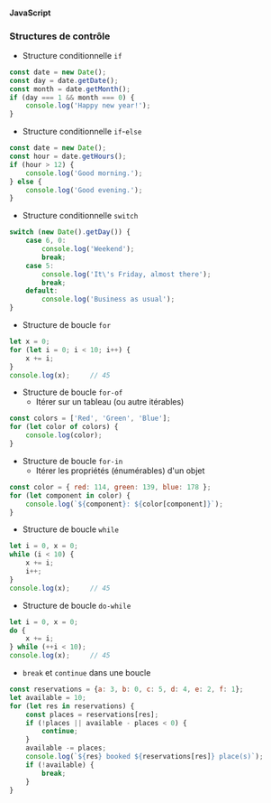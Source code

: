 #### JavaScript
### Structures de contrôle

<div class="r-stack">

<div class="fragment fade-out" data-fragment-index="1">

* Structure conditionnelle `if`

```javascript
const date = new Date();
const day = date.getDate();
const month = date.getMonth();
if (day === 1 && month === 0) {
    console.log('Happy new year!');
}
```

</div>

<div class="fragment fade-in-then-out" data-fragment-index="1">

* Structure conditionnelle `if`-`else`

```javascript
const date = new Date();
const hour = date.getHours();
if (hour > 12) {
    console.log('Good morning.');
} else {
    console.log('Good evening.');
}
```
</div>

<div class="fragment fade-in-then-out" >

* Structure conditionnelle `switch`

```javascript
switch (new Date().getDay()) {
    case 6, 0:
        console.log('Weekend');
        break;
    case 5:
        console.log('It\'s Friday, almost there');
        break;
    default:
        console.log('Business as usual');
}
```

</div>

<div class="fragment fade-in-then-out" >

* Structure de boucle `for`

```javascript
let x = 0;
for (let i = 0; i < 10; i++) {
    x += i;
}
console.log(x);     // 45
```

</div>


<div class="fragment fade-in-then-out" >

* Structure de boucle `for-of`
  * Itérer sur un tableau (ou autre itérables)

```javascript
const colors = ['Red', 'Green', 'Blue'];
for (let color of colors) {
    console.log(color);
}
```

</div>

<div class="fragment fade-in-then-out" >

* Structure de boucle `for-in`
    * Itérer les propriétés (énumérables) d'un objet

```javascript
const color = { red: 114, green: 139, blue: 178 };
for (let component in color) {
    console.log(`${component}: ${color[component]}`);
}
```

</div>

<div class="fragment fade-in-then-out" >

* Structure de boucle `while`

```javascript
let i = 0, x = 0;
while (i < 10) {
    x += i;
    i++;
}
console.log(x);     // 45
```

</div>

<div class="fragment fade-in-then-out" >

* Structure de boucle `do-while`

```javascript
let i = 0, x = 0;
do {
    x += i;
} while (++i < 10);
console.log(x);     // 45
```

</div>

<div class="fragment" >

* `break` et `continue` dans une boucle 

```javascript
const reservations = {a: 3, b: 0, c: 5, d: 4, e: 2, f: 1};
let available = 10;
for (let res in reservations) {
    const places = reservations[res];
    if (!places || available - places < 0) {
        continue;
    }
    available -= places;
    console.log(`${res} booked ${reservations[res]} place(s)`);
    if (!available) {
        break;
    }
}
```

</div>

</div>
